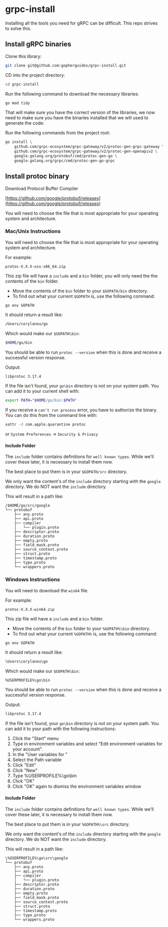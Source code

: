 # grpc-install

Installing all the tools you need for gRPC can be difficult.  This repo strives to solve this.

## Install gRPC binaries

Clone this library:

```sh
git clone git@github.com:gopherguides/grpc-install.git
```

CD into the project directory:

```sh
cd grpc-install
```

Run the following command to download the necessary libraries:
```sh
go mod tidy
```

That will make sure you have the correct version of the libraries, we now need to make sure you have the binaries installed that we will used to generate the code:

Run the following commands from the project root:

```sh
go install \
    github.com/grpc-ecosystem/grpc-gateway/v2/protoc-gen-grpc-gateway \
    github.com/grpc-ecosystem/grpc-gateway/v2/protoc-gen-openapiv2 \
    google.golang.org/protobuf/cmd/protoc-gen-go \
    google.golang.org/grpc/cmd/protoc-gen-go-grpc
```


## Install protoc binary

Download Protocol Buffer Compiler

[https://github.com/google/protobuf/releases](https://github.com/google/protobuf/releases)

You will need to choose the file that is most appropriate for your operating system and architecture.

### Mac/Unix Instructions

You will need to choose the file that is most appropriate for your operating system and architecture.

For example:

```
protoc-X.X.X-osx-x86_64.zip
```

This zip file will have a `include` and a `bin` folder, you will only need the the contents of the `bin` folder.


* Move the contents of the `bin` folder to your `$GOPATH/bin` directory.
* To find out what your current `$GOPATH` is, use the following command:

```command
go env GOPATH
```

It should return a result like:

```sh
/Users/corylanou/go
```

Which would make our `$GOPATH\bin`:

```sh
$HOME/go/bin
```

You should be able to run `protoc --version` when this is done and receive a successful version response.

Output:

```sh
libprotoc 3.17.4
```

If the file isn't found, your `go\bin` directory is not on your system path. You can add it to your current shell with:

```sh
export PATH="$HOME/go/bin:$PATH"
```

If you receive a `can't run process` error, you have to authorize the binary.  You can do this from the command line with:

```sh
xattr -d com.apple.quarantine protoc
```

or `System Preferences` -> `Security & Privacy`

#### Include Folder

The `include` folder contains definitions for `well known types`. While we'll cover these later, it is necessary to install them now.

The best place to put them is in your `$GOPATH/src` directory.

We only want the content's of the `include` directory starting with the `google` directory.  We do NOT want the `include` directory.

This will result in a path like:

```
/$HOME/go/src/google
└── protobuf
    ├── any.proto
    ├── api.proto
    ├── compiler
    │   └── plugin.proto
    ├── descriptor.proto
    ├── duration.proto
    ├── empty.proto
    ├── field_mask.proto
    ├── source_context.proto
    ├── struct.proto
    ├── timestamp.proto
    ├── type.proto
    └── wrappers.proto
```

### Windows Instructions

You will need to download the `win64` file.

For example:

```
protoc-X.X.X-win64.zip
```

This zip file will have a `include` and a `bin` folder.

* Move the contents of the `bin` folder to your `%GOPATH%\bin` directory.
* To find out what your current `%GOPATH%` is, use the following command:

```command
go env GOPATH
```

It should return a result like:

```sh
\Users\corylanou\go
```

Which would make our `$GOPATH\bin`:

```sh
%USERPROFILE%\go\bin
```

You should be able to run `protoc --version` when this is done and receive a successful version response.

Output:

```sh
libprotoc 3.17.4
```

If the file isn't found, your `go\bin` directory is not on your system path. You can add it to your path with the following instructions:

1. Click the "Start" menu
1. Type in environment variables and select "Edit environment variables for your account".
1. In the "User variables for <name>"
1. Select the Path variable
1. Click "Edit"
1. Click "New"
1. Type %USERPROFILE%\go\bin
1. Click "OK"
1. Click "OK" again to dismiss the environment variables window

#### Include Folder

The `include` folder contains definitions for `well known types`. While we'll cover these later, it is necessary to install them now.

The best place to put them is in your `%GOPATH%\src` directory.

We only want the content's of the `include` directory starting with the `google` directory.  We do NOT want the `include` directory.

This will result in a path like:

```
\%USERPROFILE%\go\src\google
└── protobuf
    ├── any.proto
    ├── api.proto
    ├── compiler
    │   └── plugin.proto
    ├── descriptor.proto
    ├── duration.proto
    ├── empty.proto
    ├── field_mask.proto
    ├── source_context.proto
    ├── struct.proto
    ├── timestamp.proto
    ├── type.proto
    └── wrappers.proto
```


